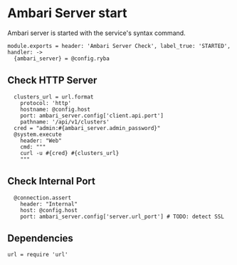 
# Ambari Server start

Ambari server is started with the service's syntax command.

    module.exports = header: 'Ambari Server Check', label_true: 'STARTED', handler: ->
      {ambari_server} = @config.ryba

## Check HTTP Server

      clusters_url = url.format
        protocol: 'http'
        hostname: @config.host
        port: ambari_server.config['client.api.port']
        pathname: '/api/v1/clusters'
      cred = "admin:#{ambari_server.admin_password}"
      @system.execute
        header: "Web"
        cmd: """
        curl -u #{cred} #{clusters_url}
        """

## Check Internal Port

      @connection.assert
        header: "Internal"
        host: @config.host
        port: ambari_server.config['server.url_port'] # TODO: detect SSL
        
## Dependencies

    url = require 'url'
